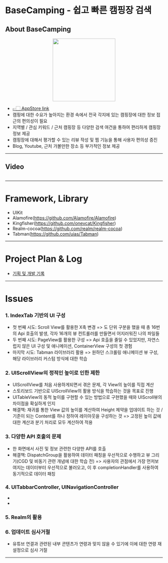 # BaseCamping - 쉽고 빠른 캠핑장 검색

## About BaseCamping

<div align = "center">        
    <img src = "" width=200>
</div>

+ [👉🏻 AppStore link]()
+ 캠핑에 대한 수요가 높아지는 환경 속에서 전국 각지에 있는 캠핑장에 대한 정보 접근의 편의성이 필요
+ 지역별 / 관심 키워드 / 근처 캠핑장 등 다양한 검색 여건을 통하여 편리하게 캠핑장 정보 제공
+ 캠핑장에 대해서 평가할 수 있는 리뷰 작성 및 찜 기능을 통해 사용자 편의성 증진
+ Blog, Youtube, 근처 가볼만한 장소 등 부가적인 정보 제공

---

## Video

<div align = "center">
    <a href = "">
      <img src = "">
    </a>
</div>

---

# Framework, Library
- UIKit
- Alamofire(https://github.com/Alamofire/Alamofire)
- Kingfisher(https://github.com/onevcat/Kingfisher)
- Realm-cocoa(https://github.com/realm/realm-cocoa)
- Tabman(https://github.com/uias/Tabman)

---

# Project Plan & Log

- [기획 및 개발 기록](https://five-pedestrian-462.notion.site/BaseCamping-SSAC-2a055849447947d49ce0e2c6cf66f433)

---

# Issues
### 1. IndexTab 기반의 UI 구성 
- 첫 번째 시도: Scroll View를 활용한 X축 변경 
  => 도 단위 구분을 했을 때 총 16번의 Api 호출의 발생, 각자 16개의 뷰 컨트롤러를 만들면서 어지러워진 나의 파일들
- 두 번째 시도: PageView를 활용한 구성
  => Api 호출을 줄일 수 있었지만, 자연스럽지 않은 UI 구성 및 애니메이션, ContainerView 구성의 첫 경험
- 마지막 시도: Tabman 라이브러리 활용
  => 원하던 스크롤링 애니메이션 뷰 구성, 해당 라이브러리 커스텀 방식에 대한 학습
### 2. UIScrollView의 정적인 높이로 인한 제한
- UIScrollView를 처음 사용하게되면서 겪은 문제, 각 View의 높이를 직접 계산
- 스토리보드 기반으로 UIScrollView의 활용 방식을 학습하는 것을 목표로 진행
- UITableView의 동적 높이를 구현할 수 있는 방법으로 구현했을 때와 UIScroll뷰의 차이점을 확실하게 인지
- 해결책: 재귀를 통한 View 값의 높이를 계산하여 Height 제약을 업데이트 하는 것 / 기준이 되는 Content를 하나 정하여 레이아웃을 구성하는 것
  => 고정된 높이 값에 대한 계산과 분기 처리로 모두 계산하여 적용
### 3. 다양한 API 호출의 문제 
- 한 화면에서 사진 및 정보 관련한 다양한 API를 호출
- 해결책: DispatchGroup을 활용하여 데이터 패칭을 우선적으로 수행하고 뷰 그리기(CGD 및 비동기 관련 개념에 대한 학습 전)
  => 사용자의 관점에서 가장 먼저보여지는 데이터부터 우선적으로 불러오고, 이 후 completionHandler를 사용하여 동기적으로 데이터 패칭    
### 4. UITabbarController, UINavigationController
- 
- 

### 5. Realm의 활용

### 6. 업데이트 심사거절
- 유튜브 연결과 관련된 내부 콘텐츠가 연령과 맞지 않을 수 있기에 이에 대한 연령 재설정으로 심사 거절

---
